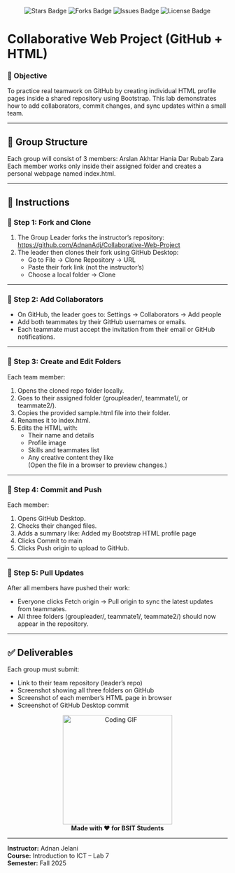 <p align="center">
  <img src="https://img.shields.io/github/stars/AdnanAdj/Collaborative-Web-Project?style=flat-square" alt="Stars Badge"/>
  <img src="https://img.shields.io/github/forks/AdnanAdj/Collaborative-Web-Project?style=flat-square" alt="Forks Badge"/>
  <img src="https://img.shields.io/github/issues/AdnanAdj/Collaborative-Web-Project?style=flat-square" alt="Issues Badge"/>
  <img src="https://img.shields.io/github/license/AdnanAdj/Collaborative-Web-Project?style=flat-square" alt="License Badge"/>
</p>

# Collaborative Web Project (GitHub + HTML)

### 🎯 Objective
To practice real teamwork on GitHub by creating individual HTML profile pages inside a shared repository using Bootstrap. This lab demonstrates how to add collaborators, commit changes, and sync updates within a small team.

---

## 🧩 Group Structure
Each group will consist of 3 members:
Arslan Akhtar
Hania Dar
Rubab Zara
Each member works only inside their assigned folder and creates a personal webpage named index.html.

---

## 🧭 Instructions

### 🥇 Step 1: Fork and Clone
1. The Group Leader forks the instructor’s repository:  
    https://github.com/AdnanAdj/Collaborative-Web-Project
2. The leader then clones their fork using GitHub Desktop:  
   - Go to File → Clone Repository → URL  
   - Paste their fork link (not the instructor’s)  
   - Choose a local folder → Clone

---

### 🥈 Step 2: Add Collaborators
- On GitHub, the leader goes to: Settings → Collaborators → Add people  
- Add both teammates by their GitHub usernames or emails.  
- Each teammate must accept the invitation from their email or GitHub notifications.

---

### 🥉 Step 3: Create and Edit Folders
Each team member:  
1. Opens the cloned repo folder locally.  
2. Goes to their assigned folder (groupleader/, teammate1/, or teammate2/).  
3. Copies the provided sample.html file into their folder.  
4. Renames it to index.html.  
5. Edits the HTML with:  
   - Their name and details  
   - Profile image  
   - Skills and teammates list  
   - Any creative content they like  
(Open the file in a browser to preview changes.)

---

### 🚀 Step 4: Commit and Push
Each member:  
1. Opens GitHub Desktop.  
2. Checks their changed files.  
3. Adds a summary like: Added my Bootstrap HTML profile page  
4. Clicks Commit to main  
5. Clicks Push origin to upload to GitHub.

---

### 🔄 Step 5: Pull Updates
After all members have pushed their work:  
- Everyone clicks Fetch origin → Pull origin to sync the latest updates from teammates.  
- All three folders (groupleader/, teammate1/, teammate2/) should now appear in the repository.

---

## ✅ Deliverables
Each group must submit:  
- Link to their team repository (leader’s repo)  
- Screenshot showing all three folders on GitHub  
- Screenshot of each member’s HTML page in browser  
- Screenshot of GitHub Desktop commit



<p align="center">
  <img src="https://media.giphy.com/media/L8K62iTDkzGX6/giphy.gif" width="250px" alt="Coding GIF"/><br>
  <b>Made with ❤️ for BSIT Students</b>
</p>


---

**Instructor:** Adnan Jelani  
**Course:** Introduction to ICT – Lab 7  
**Semester:** Fall 2025
